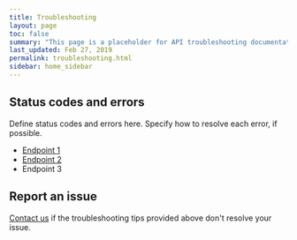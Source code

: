 ```yaml
---
title: Troubleshooting
layout: page
toc: false
summary: "This page is a placeholder for API troubleshooting documentation."
last_updated: Feb 27, 2019
permalink: troubleshooting.html
sidebar: home_sidebar
---
```


## Status codes and errors

Define status codes and errors here. Specify how to resolve each error, if possible. 

* [Endpoint 1](endpoint.html)
* [Endpoint 2](endpoint2.html)
* Endpoint 3

## Report an issue

<a href="mailto:julia.johns@hypertherm.com">Contact us</a> if the troubleshooting tips provided above don't resolve your issue.